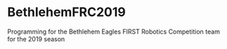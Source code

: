 # BethlehemFRC2019
Programming for the Bethlehem Eagles FIRST Robotics Competition team for the 2019 season

